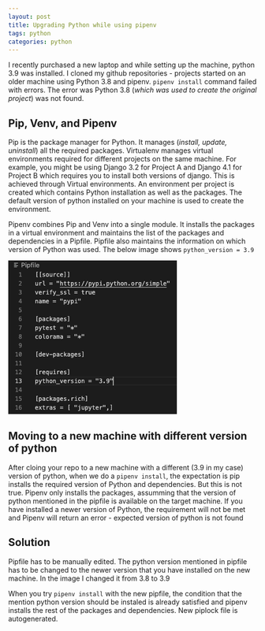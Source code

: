 ```yaml
---
layout: post
title: Upgrading Python while using pipenv
tags: python
categories: python
---
```


I recently purchased a new laptop and while setting up the machine, python 3.9 was installed. I cloned my github repositories - projects started on an older machine using Python 3.8 and pipenv. ```pipenv install``` command failed with errors. The error was Python 3.8 (*which was used to create the original project*) was not found.

## Pip, Venv,  and Pipenv

Pip is the package manager for Python. It manages (*install, update, uninstall*) all the required packages. Virtualenv manages virtual environments required for different projects on the same machine. For example, you might be using Django 3.2 for Project A and Django 4.1 for Project B which requires you to install both versions of django. This is achieved through Virtual environments. An environment per project is created which contains Python installation as well as the packages. The default version of python installed on your machine is used to create the environment. 

Pipenv combines Pip and Venv into a single module. It installs the packages in a virtual environment and maintains the list of the packages and dependencies in a Pipfile. Pipfile also maintains the information on which version of Python was used. The below image shows ```python_version = 3.9```

![pipfile](/assets/media/pip/pipfile.png)

## Moving to a new machine with different version of python

After cloing your repo to a new machine with a different (3.9 in my case) version of python, when we do a ```pipenv install```, the expectation is pip installs the required version of Python and dependencies. But this is not true. Pipenv only installs the packages, assumming that the version of python mentioned in the pipfile is available on the target machine. If you have installed a newer version of Python, the requirement will not be met and Pipenv will return an error  - expected version of python is not found

## Solution

Pipfile has to be manually edited. The python version mentioned in pipfile has to be changed to the newer version that you have installed on the new machine. In the image I changed it from 3.8 to 3.9

When you try ```pipenv install``` with the new pipfile, the condition that the mention python version should be instaled is already satisfied and pipenv installs the rest of the packages and dependencies. New piplock file is autogenerated. 